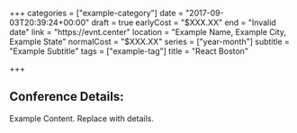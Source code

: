 +++
categories = ["example-category"]
date = "2017-09-03T20:39:24+00:00"
draft = true
earlyCost = "$XXX.XX"
end = "Invalid date"
link = "https://evnt.center"
location = "Example Name, Example City, Example State"
normalCost = "$XXX.XX"
series = ["year-month"]
subtitle = "Example Subtitle"
tags = ["example-tag"]
title = "React Boston"

+++

## Conference Details: 

Example Content. Replace with details.
